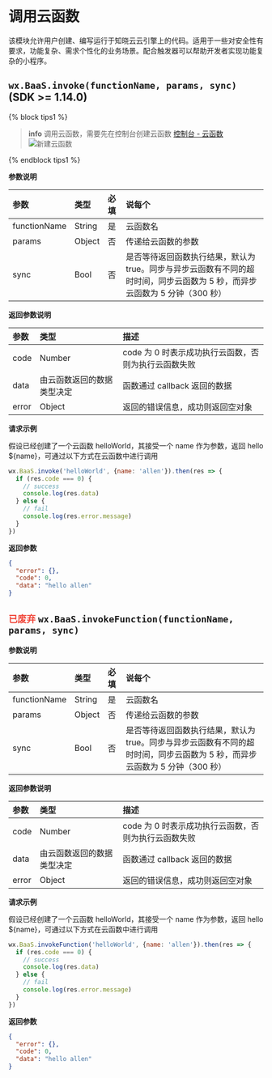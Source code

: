 <!-- ex_nonav -->

# 调用云函数

该模块允许用户创建、编写运行于知晓云云引擎上的代码。适用于一些对安全性有要求，功能复杂、需求个性化的业务场景。配合触发器可以帮助开发者实现功能复杂的小程序。

## `wx.BaaS.invoke(functionName, params, sync)` (SDK >= 1.14.0)

{% block tips1 %}

> **info**
> 调用云函数，需要先在控制台创建云函数 [控制台 - 云函数](https://cloud.minapp.com/dashboard/#/app/engine/cloud-function/function/)
> ![新建云函数](/images/dashboard/cloud-function-add.jpg)

{% endblock tips1 %}

**参数说明**

| 参数          | 类型   | 必填 | 说每个 |
| :----------- | :----- | :-- | :-- |
| functionName | String | 是  | 云函数名 |
| params       | Object | 否  | 传递给云函数的参数 |
| sync         | Bool   | 否  | 是否等待返回函数执行结果，默认为 true。同步与异步云函数有不同的超时时间，同步云函数为 5 秒，而异步云函数为 5 分钟（300 秒）|

**返回参数说明**

| 参数   | 类型                   | 描述 |
| :---- | :--------------------- | :-- |
| code  | Number                 | code 为 0 时表示成功执行云函数，否则为执行云函数失败 |
| data  | 由云函数返回的数据类型决定 | 函数通过 callback 返回的数据 |
| error | Object                 | 返回的错误信息，成功则返回空对象 |

**请求示例**

假设已经创建了一个云函数 helloWorld，其接受一个 name 作为参数，返回 hello ${name}，可通过以下方式在云函数中进行调用

```js
wx.BaaS.invoke('helloWorld', {name: 'allen'}).then(res => {
  if (res.code === 0) {
    // success
    console.log(res.data)
  } else {
    // fail
    console.log(res.error.message)
  }
})
```

**返回参数**

```json
{
  "error": {},
  "code": 0,
  "data": "hello allen"
}
```


## <span style="color: #f04134;">`已废弃`</span> `wx.BaaS.invokeFunction(functionName, params, sync)`

**参数说明**

| 参数          | 类型   | 必填 | 说每个 |
| :----------- | :----- | :-- | :-- |
| functionName | String | 是  | 云函数名 |
| params       | Object | 否  | 传递给云函数的参数 |
| sync         | Bool   | 否  | 是否等待返回函数执行结果，默认为 true。同步与异步云函数有不同的超时时间，同步云函数为 5 秒，而异步云函数为 5 分钟（300 秒）|

**返回参数说明**

| 参数   | 类型                   | 描述 |
| :---- | :--------------------- | :-- |
| code  | Number                 | code 为 0 时表示成功执行云函数，否则为执行云函数失败 |
| data  | 由云函数返回的数据类型决定 | 函数通过 callback 返回的数据 |
| error | Object                 | 返回的错误信息，成功则返回空对象 |

**请求示例**

假设已经创建了一个云函数 helloWorld，其接受一个 name 作为参数，返回 hello ${name}，可通过以下方式在云函数中进行调用

```js
wx.BaaS.invokeFunction('helloWorld', {name: 'allen'}).then(res => {
  if (res.code === 0) {
    // success
    console.log(res.data)
  } else {
    // fail
    console.log(res.error.message)
  }
})
```

**返回参数**

```json
{
  "error": {},
  "code": 0,
  "data": "hello allen"
}
```
